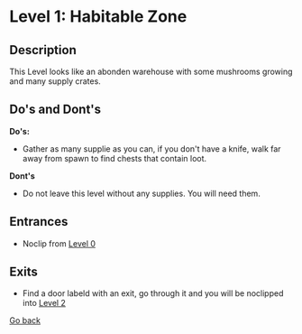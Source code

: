 # Level 1: Habitable Zone

## Description
This Level looks like an abonden warehouse with some mushrooms growing and many supply crates.

## Do's and Dont's
**Do's:**
* Gather as many supplie as you can, if you don't have a knife, walk far away from spawn to find chests that contain loot.

**Dont's**
* Do not leave this level without any supplies. You will need them.

## Entrances
* Noclip from <a href="./Level_0.md">Level 0</a>

## Exits
* Find a door labeld with an exit, go through it and you will be noclipped into <a href="./Level_2.md">Level 2</a>

<a href="./Levels.md">Go back</a>